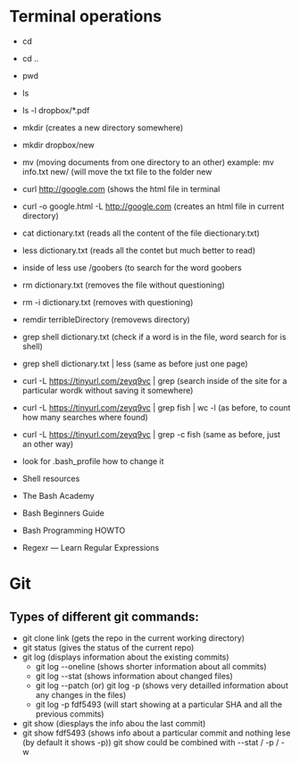 # Terminal operations

- cd
- cd ..
- pwd
- ls
- ls -l dropbox/*.pdf
- mkdir (creates a new directory somewhere)
- mkdir dropbox/new
- mv (moving documents from one directory to an other) example: mv info.txt new/ (will move the txt file to the folder new
- curl http://google.com (shows the html file in terminal
- curl -o google.html -L http://google.com (creates an html file in current directory)
- cat dictionary.txt (reads all the content of the file diectionary.txt)
- less dictionary.txt (reads all the contet but much better to read)
- inside of less use /goobers (to search for the word goobers
- rm dictionary.txt (removes the file without questioning)
- rm -i dictionary.txt (removes with questioning)
- remdir terribleDirectory (removews directory)

- grep shell dictionary.txt (check if a word is in the file, word search for is shell)
- grep shell dictionary.txt | less (same as before just one page)
- curl -L https://tinyurl.com/zeyq9vc | grep (search inside of the site for a particular wordk without saving it somewhere)
- curl -L https://tinyurl.com/zeyq9vc | grep fish | wc -l (as before, to count how many searches where found)
- curl -L https://tinyurl.com/zeyq9vc | grep -c fish (same as before, just an other way)

- look for .bash_profile how to change it

- Shell resources
- The Bash Academy
- Bash Beginners Guide
- Bash Programming HOWTO
- Regexr — Learn Regular Expressions


# Git 

## Types of different git commands:

- git clone link (gets the repo in the current working directory)
- git status (gives the status of the current repo)
- git log (displays information about the existing commits)
  - git log --oneline (shows shorter information about all commits)
  - git log --stat (shows information about changed files)
  - git log --patch (or) git log -p (shows very detailled information about any changes in the files)
  - git log -p fdf5493 (will start showing at a particular SHA and all the previous commits)
- git show (diesplays the info abou the last commit)
- git show fdf5493 (shows info about a particular commit and nothing lese (by default it shows -p)) 
    git show could be combined with --stat / -p / -w

